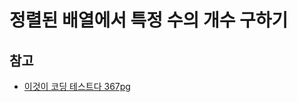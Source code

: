 # 정렬된 배열에서 특정 수의 개수 구하기

## 참고

- [이것이 코딩 테스트다 367pg](https://github.com/ndb796/python-for-coding-test/blob/master/15/1.java)